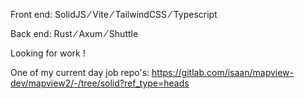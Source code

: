 Front end: SolidJS  ⁄ Vite ⁄ TailwindCSS ⁄ Typescript

Back end: Rust ⁄ Axum ⁄ Shuttle

Looking for work !

One of my current day job repo's: https://gitlab.com/isaan/mapview-dev/mapview2/-/tree/solid?ref_type=heads
